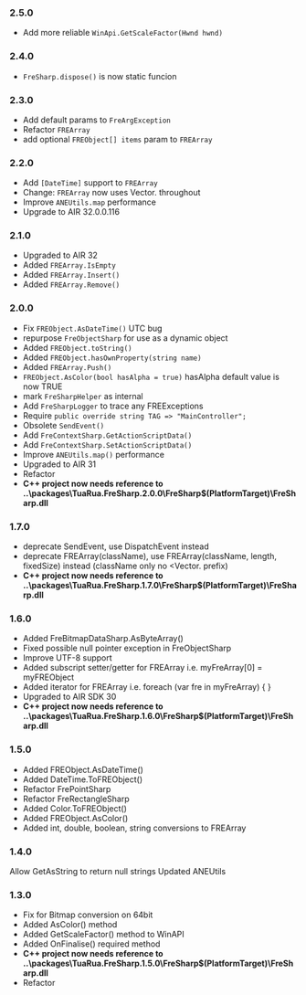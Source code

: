 ### 2.5.0
- Add more reliable `WinApi.GetScaleFactor(Hwnd hwnd)`

### 2.4.0
- `FreSharp.dispose()` is now static funcion 

### 2.3.0
- Add default params to `FreArgException` 
- Refactor `FREArray`
- add optional `FREObject[] items` param to `FREArray`

### 2.2.0
- Add `[DateTime]` support to `FREArray`
- Change: `FREArray` now uses Vector.<Type> throughout
- Improve `ANEUtils.map` performance
- Upgrade to AIR 32.0.0.116

### 2.1.0
- Upgraded to AIR 32
- Added `FREArray.IsEmpty`
- Added `FREArray.Insert()`
- Added `FREArray.Remove()`

### 2.0.0
- Fix `FREObject.AsDateTime()` UTC bug
- repurpose `FreObjectSharp` for use as a dynamic object
- Added `FREObject.toString()`
- Added `FREObject.hasOwnProperty(string name)`
- Added `FREArray.Push()`
- `FREObject.AsColor(bool hasAlpha = true)` hasAlpha default value is now TRUE
- mark `FreSharpHelper` as internal
- Add `FreSharpLogger` to trace any FREExceptions
- Require `public override string TAG => "MainController";`
- Obsolete `SendEvent()`
- Add `FreContextSharp.GetActionScriptData()`
- Add `FreContextSharp.SetActionScriptData()`
- Improve `ANEUtils.map()` performance
- Upgraded to AIR 31
- Refactor
- **C++ project now needs reference to ..\packages\TuaRua.FreSharp.2.0.0\FreSharp\$(PlatformTarget)\FreSharp.dll**

### 1.7.0
- deprecate SendEvent, use DispatchEvent instead
- deprecate FREArray(className), use FREArray(className, length, fixedSize) instead (className only no <Vector. prefix)
- **C++ project now needs reference to ..\packages\TuaRua.FreSharp.1.7.0\FreSharp\$(PlatformTarget)\FreSharp.dll**

### 1.6.0
- Added FreBitmapDataSharp.AsByteArray()
- Fixed possible null pointer exception in FreObjectSharp
- Improve UTF-8 support
- Added subscript setter/getter for FREArray i.e. myFreArray[0] = myFREObject
- Added iterator for FREArray i.e.  foreach (var fre in myFreArray) { }
- Upgraded to AIR SDK 30
- **C++ project now needs reference to ..\packages\TuaRua.FreSharp.1.6.0\FreSharp\$(PlatformTarget)\FreSharp.dll**

### 1.5.0
- Added FREObject.AsDateTime()
- Added DateTime.ToFREObject()
- Refactor FrePointSharp
- Refactor FreRectangleSharp
- Added Color.ToFREObject()
- Added FREObject.AsColor()
- Added int, double, boolean, string conversions to FREArray

### 1.4.0
Allow GetAsString to return null strings
Updated ANEUtils

### 1.3.0
- Fix for Bitmap conversion on 64bit
- Added AsColor() method
- Added GetScaleFactor() method to WinAPI
- Added OnFinalise() required method
- **C++ project now needs reference to ..\packages\TuaRua.FreSharp.1.5.0\FreSharp\$(PlatformTarget)\FreSharp.dll**
- Refactor

